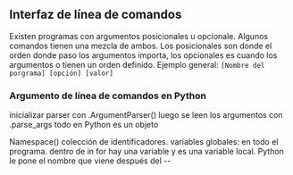 ## Interfaz de línea de comandos
Existen programas con argumentos posicionales u opcionale.
Algunos comandos tienen una mezcla de ambos. 
Los posicionales son donde el orden donde paso los argumentos importa, los opcionales es cuando los argumentos o tienen un orden definido.
Ejemplo general: `[Nombre del porgrama] [opción] [valor]`

### Argumento de línea de comandos en Python
inicializar parser con .ArgumentParser()
luego se leen los argumentos con .parse_args
todo en Python es un objeto

Namespace()
colección de identificadores. 
variables globales: en todo el programa.
dentro de in for hay una variable y es una variable local.
Python le pone el nombre que viene después del --
